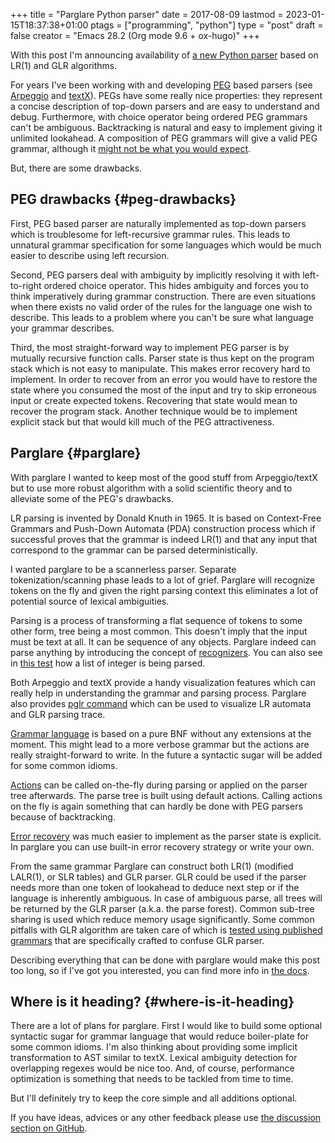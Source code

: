 +++
title = "Parglare Python parser"
date = 2017-08-09
lastmod = 2023-01-15T18:37:38+01:00
ptags = ["programming", "python"]
type = "post"
draft = false
creator = "Emacs 28.2 (Org mode 9.6 + ox-hugo)"
+++

With this post I'm announcing availability of [a new Python parser](https://github.com/igordejanovic/parglare) based on LR(1)
and GLR algorithms.

For years I've been working with and developing [PEG](https://en.wikipedia.org/wiki/Parsing_expression_grammar) based parsers (see [Arpeggio](https://github.com/igordejanovic/Arpeggio)
and [textX](https://github.com/igordejanovic/textX)). PEGs have some really nice properties: they represent a concise
description of top-down parsers and are easy to understand and debug.
Furthermore, with choice operator being ordered PEG grammars can't be ambiguous.
Backtracking is natural and easy to implement giving it unlimited lookahead. A
composition of PEG grammars will give a valid PEG grammar, although it [might not
be what you would expect](http://tratt.net/laurie/blog/entries/parsing_the_solved_problem_that_isnt.html).

But, there are some drawbacks.


## PEG drawbacks {#peg-drawbacks}

First, PEG based parser are naturally implemented as top-down parsers which is
troublesome for left-recursive grammar rules. This leads to unnatural grammar
specification for some languages which would be much easier to describe using
left recursion.

Second, PEG parsers deal with ambiguity by implicitly resolving it with
left-to-right ordered choice operator. This hides ambiguity and forces you to
think imperatively during grammar construction. There are even situations when
there exists no valid order of the rules for the language one wish to describe.
This leads to a problem where you can't be sure what language your grammar
describes.

Third, the most straight-forward way to implement PEG parser is by mutually
recursive function calls. Parser state is thus kept on the program stack which
is not easy to manipulate. This makes error recovery hard to implement. In order
to recover from an error you would have to restore the state where you consumed
the most of the input and try to skip erroneous input or create expected tokens.
Recovering that state would mean to recover the program stack. Another technique
would be to implement explicit stack but that would kill much of the PEG
attractiveness.


## Parglare {#parglare}

With parglare I wanted to keep most of the good stuff from Arpeggio/textX but to
use more robust algorithm with a solid scientific theory and to alleviate some
of the PEG's drawbacks.

LR parsing is invented by Donald Knuth in 1965. It is based on Context-Free
Grammars and Push-Down Automata (PDA) construction process which if successful
proves that the grammar is indeed LR(1) and that any input that correspond to
the grammar can be parsed deterministically.

I wanted parglare to be a scannerless parser. Separate tokenization/scanning
phase leads to a lot of grief. Parglare will recognize tokens on the fly and
given the right parsing context this eliminates a lot of potential source of
lexical ambiguities.

Parsing is a process of transforming a flat sequence of tokens to some other
form, tree being a most common. This doesn't imply that the input must be text
at all. It can be sequence of any objects. Parglare indeed can parse anything by
introducing the concept of [recognizers](http://www.igordejanovic.net/parglare/recognizers/). You can also see in [this test](https://github.com/igordejanovic/parglare/blob/master/tests/func/test_parse_list_of_objects.py) how a list
of integer is being parsed.

Both Arpeggio and textX provide a handy visualization features which can really
help in understanding the grammar and parsing process. Parglare also provides
[pglr command](http://www.igordejanovic.net/parglare/pglr/) which can be used to visualize LR automata and GLR parsing trace.

[Grammar language](http://www.igordejanovic.net/parglare/grammar/) is based on a pure BNF without any extensions at the moment.
This might lead to a more verbose grammar but the actions are really
straight-forward to write. In the future a syntactic sugar will be added for
some common idioms.

[Actions](http://www.igordejanovic.net/parglare/actions/) can be called on-the-fly during parsing or applied on the parser tree
afterwards. The parse tree is built using default actions. Calling actions on
the fly is again something that can hardly be done with PEG parsers because of
backtracking.

[Error recovery](http://www.igordejanovic.net/parglare/recovery/) was much easier to implement as the parser state is explicit. In
parglare you can use built-in error recovery strategy or write your own.

From the same grammar Parglare can construct both LR(1) (modified LALR(1), or
SLR tables) and GLR parser. GLR could be used if the parser needs more than one
token of lookahead to deduce next step or if the language is inherently
ambiguous. In case of ambiguous parse, all trees will be returned by the GLR
parser (a.k.a. the parse forest). Common sub-tree sharing is used which reduce
memory usage significantly. Some common pitfalls with GLR algorithm are taken
care of which is [tested using published grammars](https://github.com/igordejanovic/parglare/blob/master/tests/func/test_special_grammars.py) that are specifically crafted
to confuse GLR parser.

Describing everything that can be done with parglare would make this post too
long, so if I've got you interested, you can find more info in [the docs](http://www.igordejanovic.net/parglare/).


## Where is it heading? {#where-is-it-heading}

There are a lot of plans for parglare. First I would like to build some optional
syntactic sugar for grammar language that would reduce boiler-plate for some
common idioms. I'm also thinking about providing some implicit transformation to
AST similar to textX. Lexical ambiguity detection for overlapping regexes would
be nice too. And, of course, performance optimization is something that needs to
be tackled from time to time.

But I'll definitely try to keep the core simple and all additions optional.

If you have ideas, advices or any other feedback please use [the discussion
section on GitHub](https://github.com/igordejanovic/parglare/discussions).
